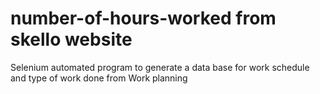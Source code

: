 # number-of-hours-worked from skello website
Selenium automated program to generate a data base for work schedule and type of work done from Work planning
